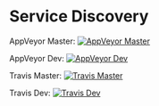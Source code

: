 # Service Discovery

AppVeyor Master:  [![AppVeyor Master](https://ci.appveyor.com/api/projects/status/j6i5gxxwt21gys01/branch/master?svg=true)](https://ci.appveyor.com/project/steeltoe/discovery/branch/master)

AppVeyor Dev:  [![AppVeyor Dev](https://ci.appveyor.com/api/projects/status/j6i5gxxwt21gys01/branch/dev?svg=true)](https://ci.appveyor.com/project/steeltoe/discovery/branch/dev)

Travis Master: [![Travis Master](https://travis-ci.org/SteelToeOSS/Discovery.svg?branch=master)](https://travis-ci.org/SteelToeOSS/Discovery)

Travis Dev: [![Travis Dev](https://travis-ci.org/SteelToeOSS/Discovery.svg?branch=dev)](https://travis-ci.org/SteelToeOSS/Discovery)
